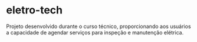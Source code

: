 # eletro-tech
Projeto desenvolvido durante o curso técnico, proporcionando aos usuários a capacidade de agendar serviços para inspeção e manutenção elétrica.
